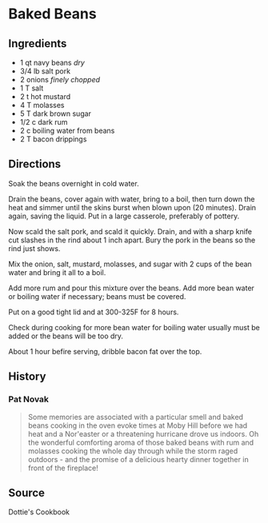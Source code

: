 Baked Beans
==

Ingredients
--

*  1 qt navy beans *dry*
*  3/4 lb salt pork
*  2 onions *finely chopped*
*  1 T salt
*  2 t hot mustard
*  4 T molasses
*  5 T dark brown sugar
*  1/2 c dark rum
*  2 c boiling water from beans
*  2 T bacon drippings

Directions
---

Soak the beans overnight in cold water.

Drain the beans, cover again with water, bring to a boil, then turn down the heat and
simmer until the skins burst when blown upon (20 minutes). Drain again, saving the
liquid. Put in a large casserole, preferably of pottery.

Now scald the salt pork, and scald it quickly. Drain, and with a sharp knife cut
slashes in the rind about 1 inch apart. Bury the pork in the beans so the rind just shows.

Mix the onion, salt, mustard, molasses, and sugar with 2 cups of the bean water and
bring it all to a boil.

Add more rum and pour this mixture over the beans. Add more bean water or boiling water
if necessary; beans must be covered.

Put on a good tight lid and at 300-325F for 8 hours.

Check during cooking for more bean water for boiling water usually must be added or
the beans will be too dry.

About 1 hour befire serving, dribble bacon fat over the top.

History
--

### Pat Novak

> Some memories are associated with a particular smell and baked beans cooking in the
oven evoke times at Moby Hill before we had heat and a Nor'easter or a threatening
hurricane drove us indoors. Oh the wonderful comforting aroma of those baked beans with rum
and molasses cooking the whole day through while the storm raged outdoors - and the
promise of a delicious hearty dinner together in front of the fireplace!

Source
--

Dottie's Cookbook
